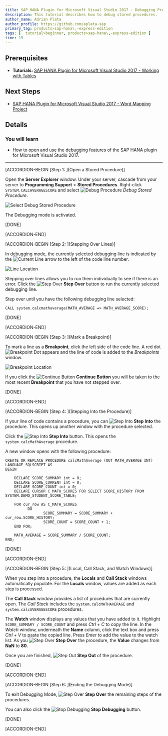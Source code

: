 ```yaml
---
title: SAP HANA Plugin for Microsoft Visual Studio 2017 - Debugging Procedures
description: This tutorial describes how to debug stored procedures.
author_name: Adrian Plata
author_profile: https://github.com/aplata-sap
primary_tag: products>sap-hana\,-express-edition
tags: [  tutorial>beginner, products>sap-hana\,-express-edition ]
time: 15
---
```


## Prerequisites
 - **Tutorials:** [SAP HANA Plugin for Microsoft Visual Studio 2017 - Working with Tables](https://developers.sap.com/tutorials/hxe-ua-visual-studio-tables.html)

## Next Steps
 - [SAP HANA Plugin for Microsoft Visual Studio 2017 - Word Mapping Project](https://developers.sap.com/tutorials/hxe-ua-visual-studio-word-mapping.html)


## Details
### You will learn
  - How to open and use the debugging features of the SAP HANA plugin for Microsoft Visual Studio 2017.
---

[ACCORDION-BEGIN [Step 1: ](Open a Stored Procedure)]

Open the __Server Explorer__ window. Under your server, cascade from your server to __Programming Support__ > __Stored Procedures__. Right-click `SYSTEM.CALCAVERAGESCORE` and select ![Debug Procedure](debug_procedure.png) _Debug Stored Procedure_.

![Select Debug Stored Procedure](select_debug.png)

The Debugging mode is activated.

[DONE]

[ACCORDION-END]

[ACCORDION-BEGIN [Step 2: ](Stepping Over Lines)]

In debugging mode, the currently selected debugging line is indicated by the ![Current Line](current_line.png) arrow to the left of the code line number.

![Line Location](line_location.png)

Stepping over lines allows you to run them individually to see if there is an error. Click the ![Step Over](step_over.png) **Step Over** button to run the currently selected debugging line.

Step over until you have the following debugging line selected:

```
CALL system.calcmathaverage(MATH_AVERAGE => MATH_AVERAGE_SCORE);
```

[DONE]

[ACCORDION-END]

[ACCORDION-BEGIN [Step 3: ](Mark a Breakpoint)]

To mark a line as a **Breakpoint**, click the left side of the code line. A red dot ![Breakpoint Dot](breakpoint_dot.png) appears and the line of code is added to the _Breakpoints_ window.

![Breakpoint Location](breakpoint_location.png)

If you click the ![Continue Button](continue_button.png) **Continue Button** you will be taken to the most recent **Breakpoint** that you have not stepped over.

[DONE]

[ACCORDION-END]

[ACCORDION-BEGIN [Step 4: ](Stepping Into the Procedure)]

If your line of code contains a procedure, you can ![Step Into](step_into.png) __Step Into__ the procedure. This opens up another window with the procedure selected.

Click the ![Step Into](step_into.png) __Step Into__ button. This opens the `system.calcMathAverage` procedure.

A new window opens with the following procedure:

```
CREATE OR REPLACE PROCEDURE calcMathAverage (OUT MATH_AVERAGE INT)
LANGUAGE SQLSCRIPT AS
BEGIN

	DECLARE SCORE_SUMMARY int = 0;
	DECLARE SCORE_CURRENT int = 0;
	DECLARE SCORE_COUNT int = 0;
	DECLARE CURSOR C_MATH_SCORES FOR SELECT SCORE_HISTORY FROM SYSTEM.DEMO_STUDENT_SCORE_TABLE;

	FOR cur_row AS C_MATH_SCORES
		  DO
			     SCORE_SUMMARY = SCORE_SUMMARY + cur_row.SCORE_HISTORY;
			     SCORE_COUNT = SCORE_COUNT + 1;
	END FOR;

	MATH_AVERAGE = SCORE_SUMMARY / SCORE_COUNT;
END;
```

[DONE]

[ACCORDION-END]

[ACCORDION-BEGIN [Step 5: ](Local, Call Stack, and Watch Windows)]

When you step into a procedure, the __Locals__ and __Call Stack__ windows automatically populate. For the __Locals__ window, values are added as each step is processed.

The __Call Stack__ window provides a list of procedures that are currently open. The _Call Stack_ includes the `system.calcMATHAVERAGE` and `system.calcAVERAGESCORE` procedures.

The __Watch__ window displays any values that you have added to it. Highlight `SCORE_SUMMARY / SCORE_COUNT` and press *Ctrl* + *C* to copy the line. In the _Watch_ window, underneath the __Name__ column, click the text box and press *Ctrl* + *V* to paste the copied line. Press *Enter* to add the value to the watch list. As you ![Step Over](step_over.png) __Step Over__ the procedure, the __Value__ changes from __NaN__ to __80__.

Once you are finished, ![Step Out](step_out.png) __Step Out__ of the procedure.

[DONE]

[ACCORDION-END]

[ACCORDION-BEGIN [Step 6: ](Ending the Debugging Mode)]

To exit Debugging Mode, ![Step Over](step_over.png) __Step Over__ the remaining steps of the procedures.

You can also click the ![Stop Debugging](stop_debugging.png) __Stop Debugging__ button.

[DONE]

[ACCORDION-END]
